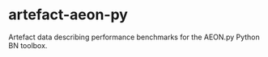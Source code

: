 # artefact-aeon-py
Artefact data describing performance benchmarks for the AEON.py Python BN toolbox.
